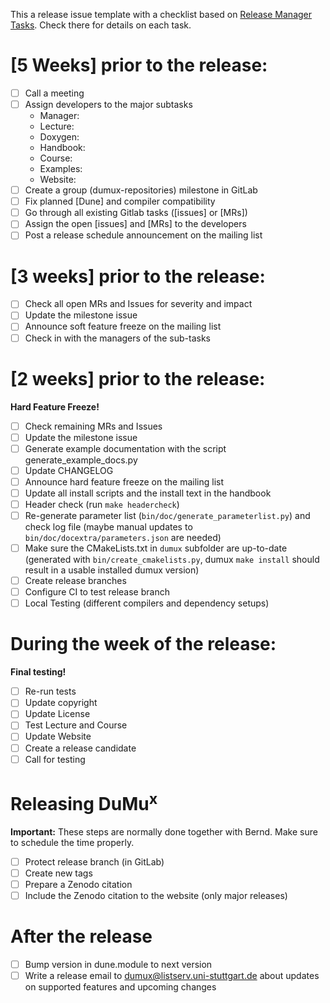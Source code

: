 <!--
This form is for release issue ONLY!
If you're looking for help check out the [readme](/README.md).
-->
This a release issue template with a checklist based on [Release Manager Tasks](https://git.iws.uni-stuttgart.de/dumux-repositories/dumux/-/wikis/Release-Manager-Tasks). Check there for details on each task.
# [5 Weeks] prior to the release:
- [ ]  Call a meeting
- [ ]  Assign developers to the major subtasks
    - Manager:
    - Lecture:
    - Doxygen:
    - Handbook:
    - Course:
    - Examples:
    - Website:
- [ ]  Create a group (dumux-repositories) milestone in GitLab
- [ ]  Fix planned [Dune] and compiler compatibility
- [ ]  Go through all existing Gitlab tasks ([issues] or [MRs])
- [ ]  Assign the open [issues] and [MRs] to the developers
- [ ]  Post a release schedule announcement on the mailing list

# [3 weeks] prior to the release:
- [ ]  Check all open MRs and Issues for severity and impact
- [ ]  Update the milestone issue
- [ ]  Announce soft feature freeze on the mailing list
- [ ]  Check in with the managers of the sub-tasks

# [2 weeks] prior to the release:
__Hard Feature Freeze!__
- [ ]  Check remaining MRs and Issues
- [ ]  Update the milestone issue
- [ ]  Generate example documentation with the script generate_example_docs.py
- [ ]  Update CHANGELOG
- [ ]  Announce hard feature freeze on the mailing list
- [ ]  Update all install scripts and the install text in the handbook
- [ ]  Header check (run `make headercheck`)
- [ ]  Re-generate parameter list (`bin/doc/generate_parameterlist.py`) and check log file (maybe manual updates to `bin/doc/docextra/parameters.json` are needed)
- [ ]  Make sure the CMakeLists.txt in `dumux` subfolder are up-to-date (generated with `bin/create_cmakelists.py`, dumux `make install` should result in a usable installed dumux version)
- [ ]  Create release branches
- [ ]  Configure CI to test release branch
- [ ]  Local Testing (different compilers and dependency setups)

# During the week of the release:
__Final testing!__
- [ ]  Re-run tests
- [ ]  Update copyright
- [ ]  Update License
- [ ]  Test Lecture and Course
- [ ]  Update Website
- [ ]  Create a release candidate
- [ ]  Call for testing

# Releasing DuMu<sup>x</sup>
__Important:__ These steps are normally done together with Bernd. Make sure to schedule the time properly.
- [ ]  Protect release branch (in GitLab)
- [ ]  Create new tags
- [ ]  Prepare a Zenodo citation
- [ ]  Include the Zenodo citation to the website (only major releases)

# After the release
- [ ]  Bump version in dune.module to next version
- [ ]  Write a release email to dumux@listserv.uni-stuttgart.de about updates on supported features and upcoming changes
